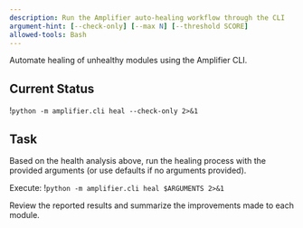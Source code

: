 ```yaml
---
description: Run the Amplifier auto-healing workflow through the CLI
argument-hint: [--check-only] [--max N] [--threshold SCORE]
allowed-tools: Bash
---
```


Automate healing of unhealthy modules using the Amplifier CLI.

## Current Status
!`python -m amplifier.cli heal --check-only 2>&1`

## Task
Based on the health analysis above, run the healing process with the provided arguments (or use defaults if no arguments provided).

Execute: !`python -m amplifier.cli heal $ARGUMENTS 2>&1`

Review the reported results and summarize the improvements made to each module.
